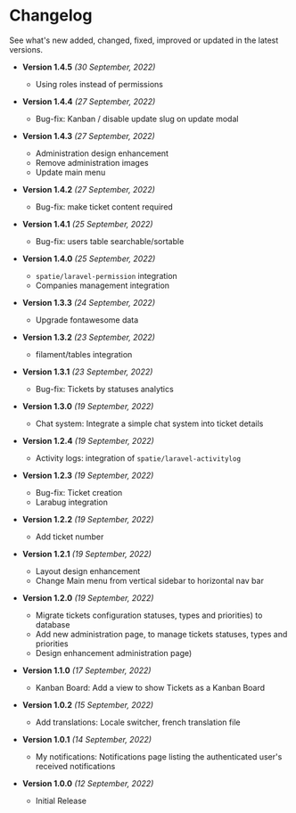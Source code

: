 # Changelog

See what's new added, changed, fixed, improved or updated in the latest versions.

- **Version 1.4.5** *(30 September, 2022)*
  - Using roles instead of permissions

- **Version 1.4.4** *(27 September, 2022)*
  - Bug-fix: Kanban / disable update slug on update modal

- **Version 1.4.3** *(27 September, 2022)*
  - Administration design enhancement
  - Remove administration images
  - Update main menu

- **Version 1.4.2** *(27 September, 2022)*
  - Bug-fix: make ticket content required

- **Version 1.4.1** *(25 September, 2022)*
  - Bug-fix: users table searchable/sortable

- **Version 1.4.0** *(25 September, 2022)*
  - `spatie/laravel-permission` integration
  - Companies management integration

- **Version 1.3.3** *(24 September, 2022)*
  - Upgrade fontawesome data

- **Version 1.3.2** *(23 September, 2022)*
  - filament/tables integration

- **Version 1.3.1** *(23 September, 2022)*
  - Bug-fix: Tickets by statuses analytics

- **Version 1.3.0** *(19 September, 2022)*
  - Chat system: Integrate a simple chat system into ticket details

- **Version 1.2.4** *(19 September, 2022)*
  - Activity logs: integration of `spatie/laravel-activitylog`

- **Version 1.2.3** *(19 September, 2022)*
  - Bug-fix: Ticket creation
  - Larabug integration

- **Version 1.2.2** *(19 September, 2022)*
  - Add ticket number

- **Version 1.2.1** *(19 September, 2022)*
  - Layout design enhancement
  - Change Main menu from vertical sidebar to horizontal nav bar

- **Version 1.2.0** *(19 September, 2022)*
  - Migrate tickets configuration statuses, types and priorities) to database
  - Add new administration page, to manage tickets statuses, types and priorities
  - Design enhancement administration page)

- **Version 1.1.0** *(17 September, 2022)*
  - Kanban Board: Add a view to show Tickets as a Kanban Board

- **Version 1.0.2** *(15 September, 2022)*
  - Add translations: Locale switcher, french translation file

- **Version 1.0.1** *(14 September, 2022)*
  - My notifications: Notifications page listing the authenticated user's received notifications

- **Version 1.0.0** *(12 September, 2022)*
  - Initial Release


